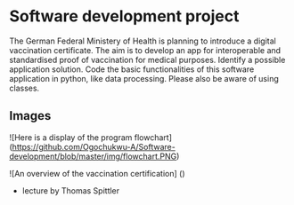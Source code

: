 # Software development project
The German Federal Ministery of Health is planning to introduce a digital vaccination certificate. The aim is to develop an app for interoperable and standardised proof of vaccination for medical purposes. Identify a possible application solution. Code the basic functionalities of this software application in python, like data processing. Please also be aware of using classes. 

## Images
![Here is a display of the program flowchart] (https://github.com/Ogochukwu-A/Software-development/blob/master/img/flowchart.PNG)

![An overview of the vaccination certification] ()
- lecture by Thomas Spittler
